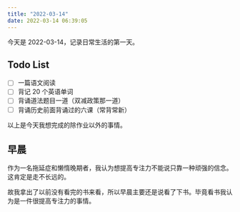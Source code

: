 ```yaml
---
title: "2022-03-14"
date: 2022-03-14 06:39:05
---
```


今天是 2022-03-14，记录日常生活的第一天。

## Todo List

- [ ] 一篇语文阅读
- [ ] 背记 20 个英语单词
- [ ] 背诵道法题目一道（双减政策那一道）
- [ ] 背诵历史前面背诵过的六课（常背常新）

以上是今天我想完成的除作业以外的事情。

## 早晨

作为一名拖延症和懒惰晚期者，我认为想提高专注力不能说只靠一种顽强的信念。这肯定是走不长远的。

故我拿出了以前没有看完的书来看，所以早晨主要还是说看了下书。毕竟看书我认为是一件很提高专注力的事情。
